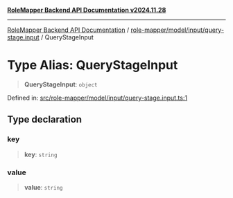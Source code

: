 [**RoleMapper Backend API Documentation v2024.11.28**](../../../../../README.md)

***

[RoleMapper Backend API Documentation](../../../../../modules.md) / [role-mapper/model/input/query-stage.input](../README.md) / QueryStageInput

# Type Alias: QueryStageInput

> **QueryStageInput**: `object`

Defined in: [src/role-mapper/model/input/query-stage.input.ts:1](https://github.com/FlowCraft-AG/RoleMapper/blob/55ba436164ff7e5a7c4d8ad55ac7ddffe5029190/backend/src/role-mapper/model/input/query-stage.input.ts#L1)

## Type declaration

### key

> **key**: `string`

### value

> **value**: `string`
